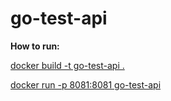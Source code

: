 # go-test-api

**How to run:**

[docker build -t go-test-api .]()

[docker run -p 8081:8081 go-test-api]()